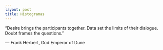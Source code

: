 ```yaml
---
layout: post
title: Histogramas
---
```


<div class="message">
  “Desire brings the participants together. Data set the limits of their dialogue. Doubt frames the questions.”  
  
― Frank Herbert, God Emperor of Dune
</div>

